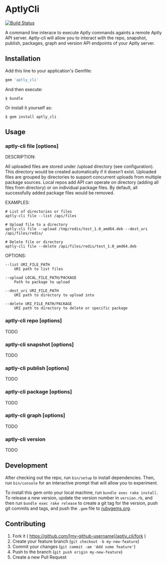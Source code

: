 # AptlyCli

[![Build Status](https://travis-ci.org/sepulworld/aptly_cli.svg)](https://travis-ci.org/sepulworld/aptly_cli)

A command line interace to execute Aptly commands againts a remote Aptly API server.  Aptly-cli will allow you to interact with the repo, snapshot, publish, packages, graph and version API endpoints of your Aptly server.

## Installation

Add this line to your application's Gemfile:

```ruby
gem 'aptly_cli'
```

And then execute:

    $ bundle

Or install it yourself as:

    $ gem install aptly_cli

## Usage

###    aptly-cli file [options]

  DESCRIPTION:

All uploaded files are stored under <rootDir>/upload directory (see configuration). This directory would be created automatically if it doesn’t
exist. Uploaded files are grouped by directories to support concurrent uploads from multiple package sources. Local repos add API can operate on
directory (adding all files from directory) or on individual package files. By default, all successfully added package files would be removed.

  EXAMPLES:

    # List of directories or files
    aptly-cli file --list /api/files

    # Upload file to a directory
    aptly-cli file --upload /tmp/redis/test_1.0_amd64.deb --dest_uri /api/files/redis/

    # Delete file or directory
    aptly-cli file --delete /api/files/redis/test_1.0_amd64.deb

  OPTIONS:

    --list URI_FILE_PATH
        URI path to list files

    --upload LOCAL_FILE_PATH/PACKAGE
        Path to package to upload

    --dest_uri URI_FILE_PATH
        URI path to directory to upload into

    --delete URI_FILE_PATH/PACKAGE
        URI path to directory to delete or specific package

###     aptly-cli repo [options]

TODO

###     aptly-cli snapshot [options]

TODO

###     aptly-cli publish [options]

TODO

###     aptly-cli package [options]

TODO

###     aptly-cli graph [options]

TODO

###     aptly-cli version

TODO

## Development

After checking out the repo, run `bin/setup` to install dependencies. Then, run `bin/console` for an interactive prompt that will allow you to experiment.

To install this gem onto your local machine, run `bundle exec rake install`. To release a new version, update the version number in `version.rb`, and then run `bundle exec rake release` to create a git tag for the version, push git commits and tags, and push the `.gem` file to [rubygems.org](https://rubygems.org).

## Contributing

1. Fork it ( https://github.com/[my-github-username]/aptly_cli/fork )
2. Create your feature branch (`git checkout -b my-new-feature`)
3. Commit your changes (`git commit -am 'Add some feature'`)
4. Push to the branch (`git push origin my-new-feature`)
5. Create a new Pull Request

